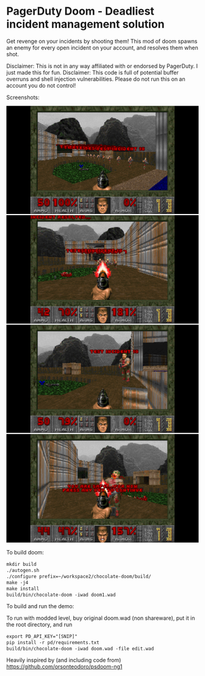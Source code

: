 # PagerDuty Doom - Deadliest incident management solution

Get revenge on your incidents by shooting them! This mod of doom spawns an enemy for every open incident on your account,
and resolves them when shot.

Disclaimer: This is not in any way affiliated with or endorsed by PagerDuty. I just made this for fun.
Disclaimer: This code is full of potential buffer overruns and shell injection vulnerabilities. Please do not run this on an account you do not control!

Screenshots:

![](screenshots/1.png)
![](screenshots/2.png)
![](screenshots/3.png)
![](screenshots/4.png)

To build doom:
```
mkdir build
./autogen.sh
./configure prefix=~/workspace2/chocolate-doom/build/
make -j4
make install
build/bin/chocolate-doom -iwad doom1.wad
```

To build and run the demo:

To run with modded level, buy original doom.wad (non shareware), put it in the root directory, and run

```
export PD_API_KEY="[SNIP]"
pip install -r pd/requirements.txt
build/bin/chocolate-doom -iwad doom.wad -file edit.wad
```

Heavily inspired by (and including code from) https://github.com/orsonteodoro/psdoom-ng1